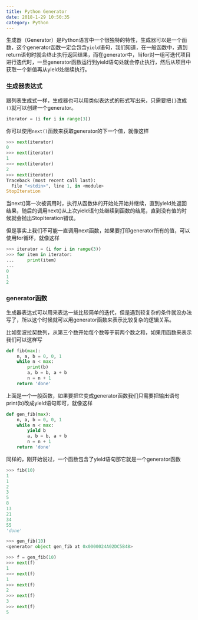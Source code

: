 ```yaml
---
title: Python Generator
date: 2018-1-29 10:50:35
category: Python
---
```


生成器（Generator）是Python语言中一个很独特的特性，生成器可以是一个函数，这个generator函数一定会包含`yield`语句，我们知道，在一般函数中，遇到return语句时就会终止执行返回结果，而在generator中，当for对一组可迭代项目进行迭代时，一旦generator函数运行到yield语句处就会停止执行，然后从项目中获取一个新值再从yield处继续执行。



### 生成器表达式

跟列表生成式一样，生成器也可以用类似表达式的形式写出来，只需要把`[]`改成`()`就可以创建一个generator。

```py
iterator = (i for i in range(3))
```

你可以使用`next()`函数来获取generator的下一个值，就像这样

```py
>>> next(iterator)
0
>>> next(iterator)
1
>>> next(iterator)
2
>>> next(iterator)
Traceback (most recent call last):
  File "<stdin>", line 1, in <module>
StopIteration
```

当next()第一次被调用时，执行从函数体的开始处开始并继续，直到yield处返回结果，随后的调用next()从上次yield语句处继续到函数的结尾，直到没有值的时候就会抛出StopIteration错误。

但是事实上我们不可能一直调用next函数，如果要打印generator所有的值，可以使用for循环，就像这样

```py
>>> iterator = (i for i in range(3))
>>> for item in iterator:
...     print(item)
...
0
1
2
```

### generator函数

生成器表达式可以用来表达一些比较简单的迭代，但是遇到较复杂的条件就没办法写了，所以这个时候就可以用generator函数来表示比较复杂的逻辑关系。

比如斐波拉契数列，从第三个数开始每个数等于前两个数之和，如果用函数来表示我们可以这样写

```py
def fib(max):
    n, a, b = 0, 0, 1
    while n < max:
        print(b)
        a, b = b, a + b
        n = n + 1
    return 'done'
```

上面是一个一般函数，如果要把它变成generator函数我们只需要把输出语句print(b)改成yield语句即可，就像这样

```py
def gen_fib(max):
    n, a, b = 0, 0, 1
    while n < max:
        yield b
        a, b = b, a + b
        n = n + 1
    return 'done'
```

同样的，刚开始说过，一个函数包含了yield语句那它就是一个generator函数

```py
>>> fib(10)
1
1
2
3
5
8
13
21
34
55
'done'

>>> gen_fib(10)
<generator object gen_fib at 0x0000024A02DC5B48>

>>> f = gen_fib(10)
>>> next(f)
1
>>> next(f)
1
>>> next(f)
2
>>> next(f)
3
>>> next(f)
5
```